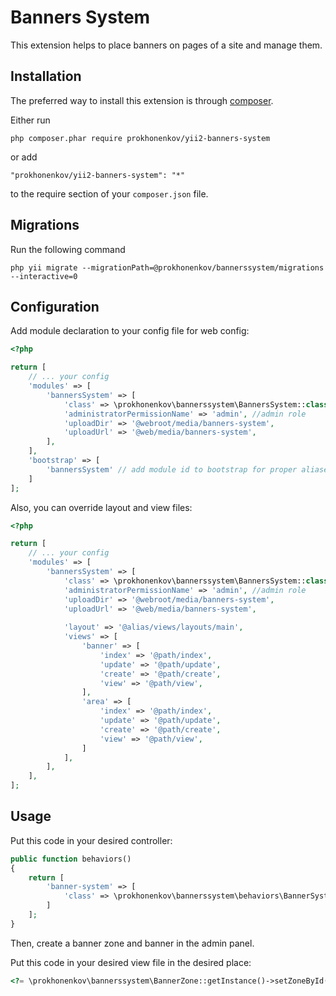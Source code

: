 Banners System
==============
This extension helps to place banners on pages of a site and manage them.

Installation
------------

The preferred way to install this extension is through [composer](http://getcomposer.org/download/).

Either run

```
php composer.phar require prokhonenkov/yii2-banners-system
```

or add

```
"prokhonenkov/yii2-banners-system": "*"
```

to the require section of your `composer.json` file.


Migrations
----------

Run the following command

```
php yii migrate --migrationPath=@prokhonenkov/bannerssystem/migrations --interactive=0
```


Configuration
-------------

Add module declaration to your config file for web config:
```php
<?php

return [
    // ... your config
    'modules' => [
        'bannersSystem' => [
            'class' => \prokhonenkov\bannerssystem\BannersSystem::class,
            'administratorPermissionName' => 'admin', //admin role
            'uploadDir' => '@webroot/media/banners-system',
            'uploadUrl' => '@web/media/banners-system',
        ],
    ],
    'bootstrap' => [        
        'bannersSystem' // add module id to bootstrap for proper aliases and url routes binding
    ]
];

```

Also, you can override layout and view files:
```php
<?php

return [
    // ... your config
    'modules' => [
        'bannersSystem' => [
            'class' => \prokhonenkov\bannerssystem\BannersSystem::class,
            'administratorPermissionName' => 'admin', //admin role
            'uploadDir' => '@webroot/media/banners-system',
            'uploadUrl' => '@web/media/banners-system',
            
            'layout' => '@alias/views/layouts/main',
            'views' => [
                'banner' => [
                    'index' => '@path/index',
                    'update' => '@path/update',
                    'create' => '@path/create',
                    'view' => '@path/view',
                ],
                'area' => [
                    'index' => '@path/index',
                    'update' => '@path/update',
                    'create' => '@path/create',
                    'view' => '@path/view',
                ]
            ],
        ],
    ],
];

```


Usage
-----

Put this code in your desired controller: 
```php
public function behaviors()
{
    return [
        'banner-system' => [
            'class' => \prokhonenkov\bannerssystem\behaviors\BannerSystemBehavior::class
        ]
    ];
}
```

Then, create a banner zone and banner in the admin panel. 

Put this code in your desired view file in the desired place:
```php
<?= \prokhonenkov\bannerssystem\BannerZone::getInstance()->setZoneById(BANNER_ZONE_ID);?>
```

